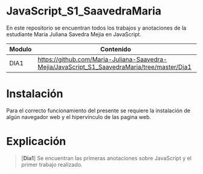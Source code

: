 # JavaScript_S1_SaavedraMaria

En este repositorio se encuentran todos los trabajos y anotaciones de la estudiante Maria Juliana Savedra Mejia en JavaScript.


| Modulo | Contenido |
|--|--|
| DIA1 |https://github.com/Maria-Juliana-Saavedra-Mejia/JavaScript_S1_SaavedraMaria/tree/master/Dia1|

# **Instalación**

Para el correcto funcionamiento del presente se requiere la instalación de algún navegador web y el hipervínculo de las pagina web.

# **Explicación**

> [**Dia1**]
Se encuentran las primeras anotaciones sobre JavaScript y el primer trabajo realizado. 